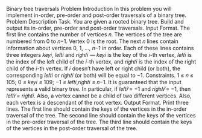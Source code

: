 Binary tree traversals
Problem Introduction
In this problem you will implement in-order, pre-order and post-order traversals of a binary tree.
Problem Description
Task. You are given a rooted binary tree.
Build and output its in-order, pre-order and post-order traversals.
Input Format. The first line contains the number of vertices 𝑛. The vertices of the tree are numbered
from 0 to 𝑛−1. Vertex 0 is the root.
The next 𝑛 lines contain information about vertices 0, 1, ..., 𝑛−1 in order.
Each of these lines contains three integers 𝑘𝑒𝑦𝑖, 𝑙𝑒𝑓𝑡𝑖 and 𝑟𝑖𝑔h𝑡𝑖 — 𝑘𝑒𝑦𝑖 is the key of the 𝑖-th vertex, 𝑙𝑒𝑓𝑡𝑖 is the index of the left child of the 𝑖-th vertex, and 𝑟𝑖𝑔h𝑡𝑖 is the index of the right child of the 𝑖-th vertex.
If 𝑖 doesn’t have left or right child (or both), the corresponding 𝑙𝑒𝑓𝑡𝑖 or 𝑟𝑖𝑔h𝑡𝑖 (or both) will be equal to −1.
Constraints. 1 ≤ 𝑛 ≤ 105; 0 ≤ 𝑘𝑒𝑦𝑖 ≤ 109; −1 ≤ 𝑙𝑒𝑓𝑡𝑖,𝑟𝑖𝑔h𝑡𝑖 ≤ 𝑛−1.
It is guaranteed that the input represents a valid binary tree.
In particular, if 𝑙𝑒𝑓𝑡𝑖 ̸= −1 and 𝑟𝑖𝑔h𝑡𝑖 ̸= −1, then 𝑙𝑒𝑓𝑡𝑖 ̸= 𝑟𝑖𝑔h𝑡𝑖.
Also, a vertex cannot be a child of two different vertices.
Also, each vertex is a descendant of the root vertex.
Output Format. Print three lines.
The first line should contain the keys of the vertices in the in-order traversal of the tree.
The second line should contain the keys of the vertices in the pre-order traversal of the tree. 
The third line should contain the keys of the vertices in the post-order traversal of the tree.
